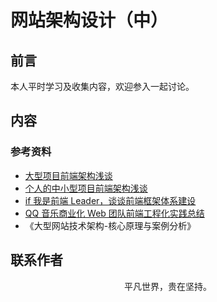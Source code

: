 # 网站架构设计（中）

## 前言

本人平时学习及收集内容，欢迎参入一起讨论。

## 内容

### 参考资料

- [大型项目前端架构浅谈](https://juejin.im/post/5cea1f705188250640005472)
- [个人的中小型项目前端架构浅谈](https://blog.csdn.net/qq20004604/article/details/70480932)
- [if 我是前端 Leader，谈谈前端框架体系建设](https://juejin.im/post/5decf88f51882512327a510a)
- [QQ 音乐商业化 Web 团队前端工程化实践总结](https://cloud.tencent.com/developer/article/1500013)
- 《大型网站技术架构-核心原理与案例分析》

## 联系作者

<div align="center">
    <p>
        平凡世界，贵在坚持。
    </p>
    <img :src="$withBase('/about/contact.png')" />
</div>
